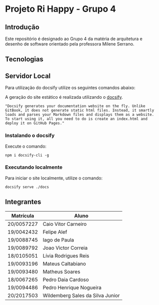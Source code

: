 # Projeto Ri Happy - Grupo 4

## Introdução

Este repositório é designado ao Grupo 4 da matéria de arquitetura e desenho de software orientado pela professora Milene Serrano.

## Tecnologias

## Servidor Local

Para utilização do docsify utilize os seguintes comandos abaixo:

A geração do site estático é realizada utilizando o [docsify](https://docsify.js.org/).

```shell
"Docsify generates your documentation website on the fly. Unlike GitBook, it does not generate static html files. Instead, it smartly loads and parses your Markdown files and displays them as a website. To start using it, all you need to do is create an index.html and deploy it on GitHub Pages."
```

### Instalando o docsify

Execute o comando:

```shell
npm i docsify-cli -g
```

### Executando localmente

Para iniciar o site localmente, utilize o comando:

```shell
docsify serve ./docs
```

## Integrantes

|Matrícula | Aluno |
| -- | -- |
| 20/0057227 | Caio Vitor Carneiro |
| 19/0042432 | Felipe Alef |
| 19/0088745 | Iago de Paula |
| 19/0089792 | Joao Victor Correia |
| 18/0105051 | Lívia Rodrigues Reis  |
| 19/0093196 | Mateus Caltabiano |
| 19/0093480 | Matheus Soares |
| 18/0067265 | Pedro Daia Cardoso |
| 19/0094486 | Pedro Henrique Nogueira  |
| 20/2017503 | Wildemberg Sales da Silva Junior |
